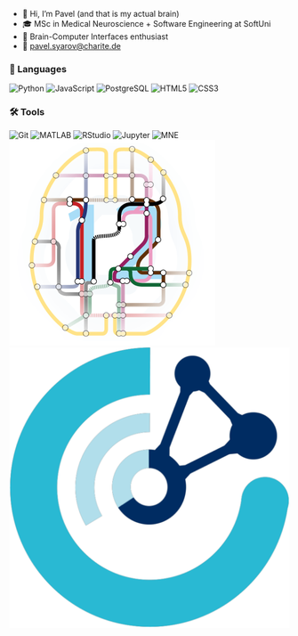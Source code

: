 - 👋 Hi, I’m Pavel (and that is my actual brain)
- 🎓 MSc in Medical Neuroscience + Software Engineering at SoftUni
- 🧠 Brain-Computer Interfaces enthusiast
- 📩 pavel.syarov@charite.de


### 🐍 Languages

![Python](https://img.shields.io/badge/-Python-3776AB?style=flat&logo=python&logoColor=white)
![JavaScript](https://img.shields.io/badge/-JavaScript-F7DF1E?style=flat&logo=javascript&logoColor=black)
![PostgreSQL](https://img.shields.io/badge/-PostgreSQL-336791?style=flat&logo=postgresql&logoColor=white)
![HTML5](https://img.shields.io/badge/-HTML5-E34F26?style=flat&logo=html5&logoColor=white)
![CSS3](https://img.shields.io/badge/-CSS3-1572B6?style=flat&logo=css3&logoColor=white)

### 🛠️ Tools

![Git](https://img.shields.io/badge/-Git-F05032?style=flat&logo=git&logoColor=white)
![MATLAB](https://img.shields.io/badge/-MATLAB-0076A8?style=flat&logo=MathWorks&logoColor=white)
![RStudio](https://img.shields.io/badge/-RStudio-75AADB?style=flat&logo=rstudio&logoColor=white)
![Jupyter](https://img.shields.io/badge/-Jupyter-F37626?style=flat&logo=jupyter&logoColor=white)
![MNE](./images/mne_logo.jpg)
![SPM](./images/spm_logo.jpg)
![Cedalion](./images/cedalion_logo.jpg)
